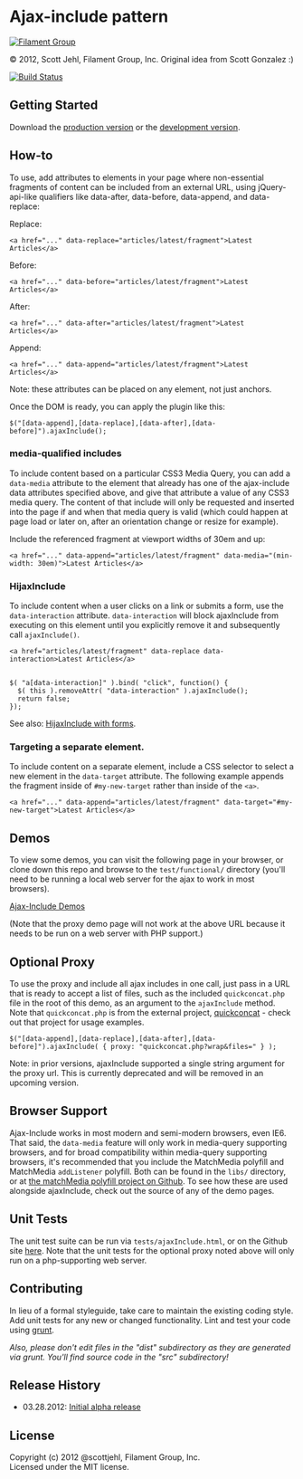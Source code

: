 # Ajax-include pattern 

[![Filament Group](http://filamentgroup.com/images/fg-logo-positive-sm-crop.png) ](http://www.filamentgroup.com/)

© 2012, Scott Jehl, Filament Group, Inc. Original idea from Scott Gonzalez :)

[![Build Status](https://travis-ci.org/filamentgroup/Ajax-Include-Pattern.png)](http://travis-ci.org/filamentgroup/Ajax-Include-Pattern)

## Getting Started
Download the [production version][min] or the [development version][max].

[min]: https://raw.github.com/filamentgroup/Ajax-Include-Pattern/master/dist/ajaxInclude.min.js
[max]: https://raw.github.com/filamentgroup/Ajax-Include-Pattern/master/dist/ajaxInclude.js

## How-to
To use, add attributes to elements in your page where non-essential fragments of content can be included from an external URL, using jQuery-api-like qualifiers like data-after, data-before, data-append, and data-replace:

Replace:

    <a href="..." data-replace="articles/latest/fragment">Latest Articles</a>

Before:

    <a href="..." data-before="articles/latest/fragment">Latest Articles</a>

After:

    <a href="..." data-after="articles/latest/fragment">Latest Articles</a>

Append:

    <a href="..." data-append="articles/latest/fragment">Latest Articles</a>


Note: these attributes can be placed on any element, not just anchors.


Once the DOM is ready, you can apply the plugin like this: 

    $("[data-append],[data-replace],[data-after],[data-before]").ajaxInclude();
	
### media-qualified includes

To include content based on a particular CSS3 Media Query, you can add a `data-media` attribute to the element that already has one of the ajax-include data attributes specified above, and give that attribute a value of any CSS3 media query. The content of that include will only be requested and inserted into the page if and when that media query is valid (which could happen at page load or later on, after an orientation change or resize for example).

Include the referenced fragment at viewport widths of 30em and up:

    <a href="..." data-append="articles/latest/fragment" data-media="(min-width: 30em)">Latest Articles</a>


### HijaxInclude

To include content when a user clicks on a link or submits a form, use the `data-interaction` attribute.  `data-interaction` will block ajaxInclude from executing on this element until you explicitly remove it and subsequently call `ajaxInclude()`.

    <a href="articles/latest/fragment" data-replace data-interaction>Latest Articles</a>


    $( "a[data-interaction]" ).bind( "click", function() {
      $( this ).removeAttr( "data-interaction" ).ajaxInclude();
      return false;
    });

See also: [HijaxInclude with forms](README-plugins.md).

### Targeting a separate element.

To include content on a separate element, include a CSS selector to select a new element in the `data-target` attribute.  The following example appends the fragment inside of `#my-new-target` rather than inside of the `<a>`.

    <a href="..." data-append="articles/latest/fragment" data-target="#my-new-target">Latest Articles</a>

## Demos

To view some demos, you can visit the following page in your browser, or clone down this repo and browse to the `test/functional/` directory (you'll need to be running a local web server for the ajax to work in most browsers).

[Ajax-Include Demos](http://filamentgroup.github.com/Ajax-Include-Pattern/test/functional/)

(Note that the proxy demo page will not work at the above URL because it needs to be run on a web server with PHP support.)

## Optional Proxy

To use the proxy and include all ajax includes in one call, just pass in a URL that is ready to accept a list of files, such as the included `quickconcat.php` file in the root of this demo, as an argument to the `ajaxInclude` method. Note that `quickconcat.php` is from the external project, [quickconcat](https://github.com/filamentgroup/quickconcat) - check out that project for usage examples.

    $("[data-append],[data-replace],[data-after],[data-before]").ajaxInclude( { proxy: "quickconcat.php?wrap&files=" } );

Note: in prior versions, ajaxInclude supported a single string argument for the proxy url. This is currently deprecated and will be removed in an upcoming version.

## Browser Support

Ajax-Include works in most modern and semi-modern browsers, even IE6. That said, the `data-media` feature will only work in media-query supporting browsers, and for broad compatibility within media-query supporting browsers, it's recommended that you include the MatchMedia polyfill and MatchMedia `addListener` polyfill. Both can be found in the `libs/` directory, or at [the matchMedia polyfill project on Github](https://github.com/paulirish/matchMedia.js/). To see how these are used alongside ajaxInclude, check out the source of any of the demo pages.

## Unit Tests

The unit test suite can be run via `tests/ajaxInclude.html`, or on the Github site [here](http://filamentgroup.github.com/Ajax-Include-Pattern/test/functional/). Note that the unit tests for the optional proxy noted above will only run on a php-supporting web server.

## Contributing
In lieu of a formal styleguide, take care to maintain the existing coding style. Add unit tests for any new or changed functionality. Lint and test your code using [grunt](https://github.com/cowboy/grunt).

_Also, please don't edit files in the "dist" subdirectory as they are generated via grunt. You'll find source code in the "src" subdirectory!_

## Release History
- 03.28.2012: [Initial alpha release](http://filamentgroup.com/lab/ajax_includes_modular_content/)


## License
Copyright (c) 2012 @scottjehl, Filament Group, Inc.  
Licensed under the MIT license.
